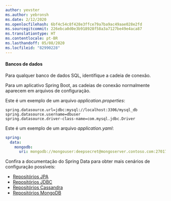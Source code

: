 ```yaml
---
author: yevster
ms.author: yebronsh
ms.date: 2/12/2020
ms.openlocfilehash: 6bf4c54c8f428e3ffce79a7ba9ac49aae028e2fd
ms.sourcegitcommit: 226ebca0d0e3b918928f58a3a7127be49e4aca87
ms.translationtype: HT
ms.contentlocale: pt-BR
ms.lasthandoff: 05/08/2020
ms.locfileid: "82990228"
---
```

#### <a name="databases"></a>Bancos de dados

Para qualquer banco de dados SQL, identifique a cadeia de conexão.

Para um aplicativo Spring Boot, as cadeias de conexão normalmente aparecem em arquivos de configuração. 

Este é um exemplo de um arquivo *application.properties*:

```properties
spring.datasource.url=jdbc:mysql://localhost:3306/mysql_db
spring.datasource.username=dbuser
spring.datasource.driver-class-name=com.mysql.jdbc.Driver
```

Este é um exemplo de um arquivo *application.yaml*:

```yaml
spring:
  data:
    mongodb:
      uri: mongodb://mongouser:deepsecret@mongoserver.contoso.com:27017
```

Confira a documentação do Spring Data para obter mais cenários de configuração possíveis:

* [Repositórios JPA](https://docs.spring.io/spring-data/jpa/docs/current/reference/html/#jpa.repositories)
* [Repositórios JDBC](https://docs.spring.io/spring-data/jdbc/docs/current/reference/html/#jdbc.repositories)
* [Repositórios Cassandra](https://docs.spring.io/spring-data/cassandra/docs/current/reference/html/#cassandra.repositories)
* [Repositórios MongoDB](https://docs.spring.io/spring-data/mongodb/docs/current/reference/html/#mongodb.repositories)
